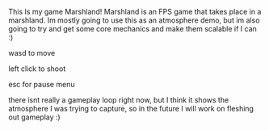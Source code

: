 This Is my game Marshland! Marshland is an FPS game that takes place in a marshland. Im mostly going to use this as an atmosphere demo, but im also going to try and get some core mechanics and make them scalable if I can :)

wasd to move

left click to shoot

esc for pause menu

there isnt really a gameplay loop right now, but I think it shows the atmosphere I was trying to capture, so in the future I will work on fleshing out gameplay :)
